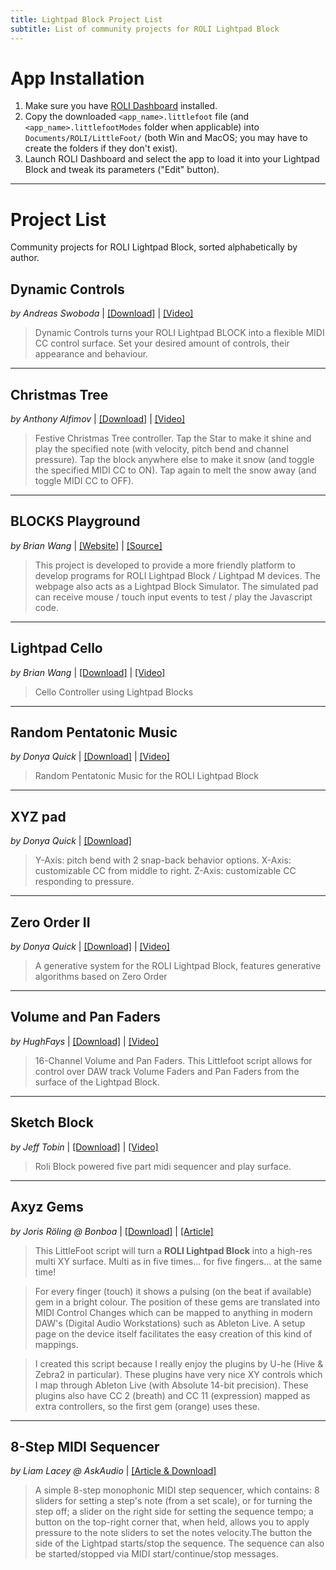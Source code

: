 ```yaml
---
title: Lightpad Block Project List
subtitle: List of community projects for ROLI Lightpad Block
---
```


# App Installation

1. Make sure you have [ROLI Dashboard](https://roli.com/products/software/blocks-dashboard) installed.
2. Copy the downloaded `<app_name>.littlefoot` file (and `<app_name>.littlefootModes` folder when applicable) into `Documents/ROLI/LittleFoot/` (both Win and MacOS; you may have to create the folders if they don't exist).
3. Launch ROLI Dashboard and select the app to load it into your Lightpad Block and tweak its parameters ("Edit" button).


---

# Project List

Community projects for ROLI Lightpad Block, sorted alphabetically by author.

## Dynamic Controls
*by Andreas Swoboda* | [\[Download\]](https://swonic.com/dynamic-controls/) | [\[Video\]](https://www.youtube.com/watch?v=-4QZrO7d0P8)

> Dynamic Controls turns your ROLI Lightpad BLOCK into a flexible MIDI CC control surface. Set your desired amount of controls, their appearance and behaviour.

---

## Christmas Tree
*by Anthony Alfimov* | [\[Download\]](https://github.com/anthonyalfimov/Lightpad-Block-Sandbox/releases/tag/Christmas-Tree-v1.0) | [\[Video\]](https://www.instagram.com/p/BsG6yCYB9jI/)

> Festive Christmas Tree controller. Tap the Star to make it shine and play the specified note (with velocity, pitch bend and channel pressure). Tap the block anywhere else to make it snow (and toggle the specified MIDI CC to ON). Tap again to melt the snow away (and toggle MIDI CC to OFF).

---

## BLOCKS Playground
*by Brian Wang* | [\[Website\]](https://wangpy.github.io/blocks-playground/) | [\[Source\]](https://github.com/wangpy/blocks-playground)

> This project is developed to provide a more friendly platform to develop programs for ROLI Lightpad Block / Lightpad M devices.
The webpage also acts as a Lightpad Block Simulator. The simulated pad can receive mouse / touch input events to test / play the Javascript code.

---

## Lightpad Cello
*by Brian Wang* | [\[Download\]](https://github.com/wangpy/LightpadCello) | [\[Video\]](https://www.youtube.com/watch?v=fnAejZ-bZ0Y)

> Cello Controller using Lightpad Blocks

---

## Random Pentatonic Music
*by Donya Quick* | [\[Download\]](https://github.com/donya/LittlefootProjects/blob/master/simple_generative_music.littlefoot) | [\[Video\]](https://www.youtube.com/watch?v=cG7JUC06XA8)

> Random Pentatonic Music for the ROLI Lightpad Block

---

## XYZ pad
*by Donya Quick* | [\[Download\]](https://github.com/donya/LittlefootProjects/blob/master/xyz_controller.littlefoot)

> Y-Axis: pitch bend with 2 snap-back behavior options. X-Axis: customizable CC from middle to right. Z-Axis: customizable CC responding to pressure.

---

## Zero Order II
*by Donya Quick* | [\[Download\]](https://github.com/donya/LittlefootProjects/blob/master/zero_order2.littlefoot) | [\[Video\]](https://www.youtube.com/watch?v=8aeU_SwIH1g)

> A generative system for the ROLI Lightpad Block, features generative algorithms based on Zero Order

---

## Volume and Pan Faders
*by HughFays* | [\[Download\]](https://github.com/HughFays/ROLI---Littlefoot-Scripts) | [\[Video\]](https://www.youtube.com/watch?v=JrypU_PXPwY)

> 16-Channel Volume and Pan Faders. This Littlefoot script allows for control over DAW track Volume Faders and Pan Faders from the surface of the Lightpad Block.

---

## Sketch Block
*by Jeff Tobin* | [\[Download\]](https://github.com/JeffTobin/SketchBlock) | [\[Video\]](https://www.youtube.com/watch?v=4PS8MoqHYto)

> Roli Block powered five part midi sequencer and play surface.

---

## Axyz Gems
*by Joris Röling @ Bonboa* | [\[Download\]](https://github.com/jorisroling/axyz-gems/blob/master/Axyz%20Gems.littlefoot) | [\[Article\]](https://github.com/jorisroling/axyz-gems)

> This LittleFoot script will turn a **ROLI Lightpad Block** into a high-res multi XY surface. Multi as in five times... for five fingers... at the same time!

> For every finger (touch) it shows a pulsing (on the beat if available) gem in a bright colour. The position of these  gems are translated into MIDI Control Changes which can be mapped to anything in modern DAW's (Digital Audio Workstations) such as Ableton Live. A setup page on the device itself facilitates the easy creation of this kind of mappings.

> I created this script because I really enjoy the plugins by U-he (Hive & Zebra2 in particular). These plugins have very nice XY controls which I map through Ableton Live (with Absolute 14-bit precision). These plugins also have CC 2 (breath) and CC 11 (expression) mapped as extra controllers, so the first gem (orange) uses these.

---

## 8-Step MIDI Sequencer
*by Liam Lacey @ AskAudio* | [\[Article & Download\]](https://ask.audio/articles/how-to-hack-roli-lightpad-block-into-an-8step-midi-sequencer)

> A simple 8-step monophonic MIDI step sequencer, which contains: 8 sliders for setting a step's note (from a set scale), or for turning the step off; a slider on the right side for setting the sequence tempo; a button on the top-right corner that, when held, allows you to apply pressure to the note sliders to set the notes velocity.The button the side of the Lightpad starts/stop the sequence. The sequence can also be started/stopped via MIDI start/continue/stop messages.
